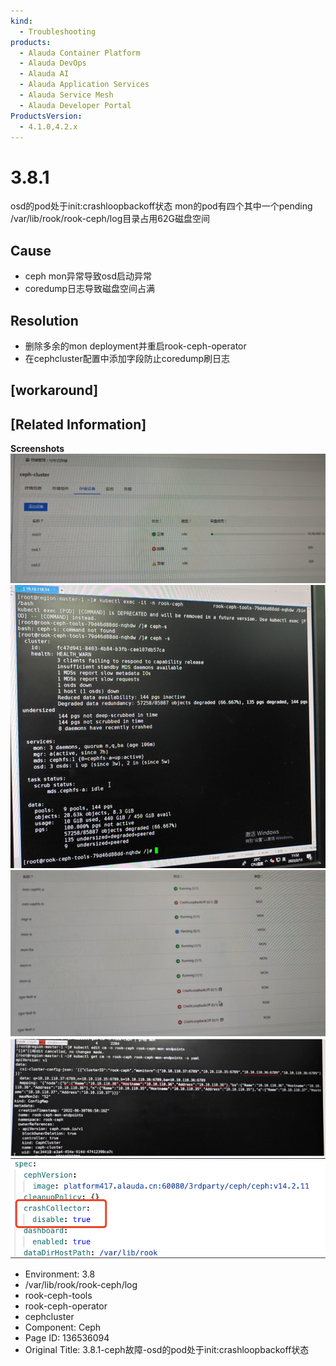 ```yaml
---
kind:
  - Troubleshooting
products:
  - Alauda Container Platform
  - Alauda DevOps
  - Alauda AI
  - Alauda Application Services
  - Alauda Service Mesh
  - Alauda Developer Portal
ProductsVersion:
  - 4.1.0,4.2.x
---
```

<!-- A type of document that involves encountering a fault, diagnosing it, performing root cause analysis, and providing solutions. -->

# 3.8.1

osd的pod处于init:crashloopbackoff状态 mon的pod有四个其中一个pending /var/lib/rook/rook-ceph/log目录占用62G磁盘空间

## Cause
- ceph mon异常导致osd启动异常
- coredump日志导致磁盘空间占满

## Resolution
- 删除多余的mon deployment并重启rook-ceph-operator
- 在cephcluster配置中添加字段防止coredump刷日志

## [workaround]

## [Related Information]
**Screenshots**
![](assets/3-8-1-cephgu-zhang-osdde-podchu-yu-init-crashloopbackoffzhuang-tai/image2023-2-13_18-13-23.png)
![](assets/3-8-1-cephgu-zhang-osdde-podchu-yu-init-crashloopbackoffzhuang-tai/image2023-2-13_18-14-50.png)
![](assets/3-8-1-cephgu-zhang-osdde-podchu-yu-init-crashloopbackoffzhuang-tai/image2023-2-13_18-15-40.png)
![](assets/3-8-1-cephgu-zhang-osdde-podchu-yu-init-crashloopbackoffzhuang-tai/image2023-2-13_18-46-48.png)
![](assets/3-8-1-cephgu-zhang-osdde-podchu-yu-init-crashloopbackoffzhuang-tai/image2023-2-13_18-50-59.png)
- Environment: 3.8
- /var/lib/rook/rook-ceph/log
- rook-ceph-tools
- rook-ceph-operator
- cephcluster
- Component: Ceph
- Page ID: 136536094
- Original Title: 3.8.1-ceph故障-osd的pod处于init:crashloopbackoff状态
